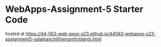 # WebApps-Assignment-5 Starter Code
hosted at https://44-563-web-apps-s23.github.io/44563-webapps-s23-assignment5-yalamanchilihemanth/plants.html

